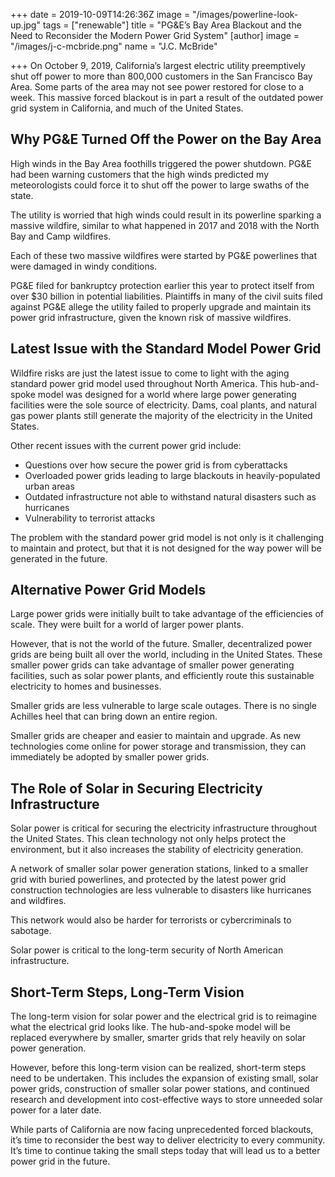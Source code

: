 +++
date = 2019-10-09T14:26:36Z
image = "/images/powerline-look-up.jpg"
tags = ["renewable"]
title = "PG&E’s Bay Area Blackout and the Need to Reconsider the Modern Power Grid System"
[author]
image = "/images/j-c-mcbride.png"
name = "J.C. McBride"

+++
On October 9, 2019, California’s largest electric utility preemptively shut off power to more than 800,000 customers in the San Francisco Bay Area. Some parts of the area may not see power restored for close to a week. This massive forced blackout is in part a result of the outdated power grid system in California, and much of the United States.  

## Why PG&E Turned Off the Power on the Bay Area

High winds in the Bay Area foothills triggered the power shutdown. PG&E had been warning customers that the high winds predicted my meteorologists could force it to shut off the power to large swaths of the state. 

The utility is worried that high winds could result in its powerline sparking a massive wildfire, similar to what happened in 2017 and 2018 with the North Bay and Camp wildfires. 

Each of these two massive wildfires were started by PG&E powerlines that were damaged in windy conditions. 

PG&E filed for bankruptcy protection earlier this year to protect itself from over $30 billion in potential liabilities. Plaintiffs in many of the civil suits filed against PG&E allege the utility failed to properly upgrade and maintain its power grid infrastructure, given the known risk of massive wildfires. 

## Latest Issue with the Standard Model Power Grid

Wildfire risks are just the latest issue to come to light with the aging standard power grid model used throughout North America. This hub-and-spoke model was designed for a world where large power generating facilities were the sole source of electricity. Dams, coal plants, and natural gas power plants still generate the majority of the electricity in the United States.

Other recent issues with the current power grid include:

* Questions over how secure the power grid is from cyberattacks
* Overloaded power grids leading to large blackouts in heavily-populated urban areas
* Outdated infrastructure not able to withstand natural disasters such as hurricanes
* Vulnerability to terrorist attacks

The problem with the standard power grid model is not only is it challenging to maintain and protect, but that it is not designed for the way power will be generated in the future. 

## Alternative Power Grid Models

Large power grids were initially built to take advantage of the efficiencies of scale. They were built for a world of larger power plants. 

However, that is not the world of the future. Smaller, decentralized power grids are being built all over the world, including in the United States. These smaller power grids can take advantage of smaller power generating facilities, such as solar power plants, and efficiently route this sustainable electricity to homes and businesses. 

Smaller grids are less vulnerable to large scale outages. There is no single Achilles heel that can bring down an entire region. 

Smaller grids are cheaper and easier to maintain and upgrade. As new technologies come online for power storage and transmission, they can immediately be adopted by smaller power grids. 

## The Role of Solar in Securing Electricity Infrastructure 

Solar power is critical for securing the electricity infrastructure throughout the United States. This clean technology not only helps protect the environment, but it also increases the stability of electricity generation. 

A network of smaller solar power generation stations, linked to a smaller grid with buried powerlines, and protected by the latest power grid construction technologies are less vulnerable to disasters like hurricanes and wildfires. 

This network would also be harder for terrorists or cybercriminals to sabotage. 

Solar power is critical to the long-term security of North American infrastructure.  

## Short-Term Steps, Long-Term Vision

The long-term vision for solar power and the electrical grid is to reimagine what the electrical grid looks like. The hub-and-spoke model will be replaced everywhere by smaller, smarter grids that rely heavily on solar power generation. 

However, before this long-term vision can be realized, short-term steps need to be undertaken. This includes the expansion of existing small, solar power grids, construction of smaller solar power stations, and continued research and development into cost-effective ways to store unneeded solar power for a later date. 

While parts of California are now facing unprecedented forced blackouts, it’s time to reconsider the best way to deliver electricity to every community. It’s time to continue taking the small steps today that will lead us to a better power grid in the future.
